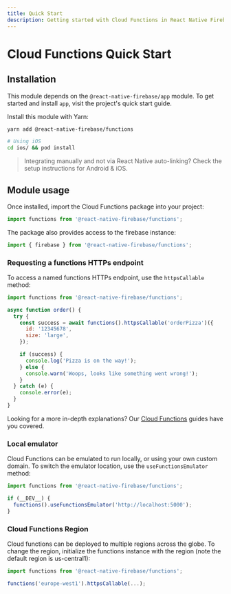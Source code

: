 ```yaml
---
title: Quick Start
description: Getting started with Cloud Functions in React Native Firebase
---
```


# Cloud Functions Quick Start

## Installation

This module depends on the `@react-native-firebase/app` module. To get started and install `app`,
visit the project's <Anchor version={false} group={false} href="/quick-start">quick start</Anchor> guide.

Install this module with Yarn:

```bash
yarn add @react-native-firebase/functions

# Using iOS
cd ios/ && pod install
```

> Integrating manually and not via React Native auto-linking? Check the setup instructions for <Anchor version group href="/android">Android</Anchor> & <Anchor version group href="/ios">iOS</Anchor>.

## Module usage

Once installed, import the Cloud Functions package into your project:

```js
import functions from '@react-native-firebase/functions';
```

The package also provides access to the firebase instance:

```js
import { firebase } from '@react-native-firebase/functions';
```

### Requesting a functions HTTPs endpoint

To access a named functions HTTPs endpoint, use the `httpsCallable` method:

```js
import functions from '@react-native-firebase/functions';

async function order() {
  try {
    const success = await functions().httpsCallable('orderPizza')({
      id: '12345678',
      size: 'large',
    });

    if (success) {
      console.log('Pizza is on the way!');
    } else {
      console.warn('Woops, looks like something went wrong!');
    }
  } catch (e) {
    console.error(e);
  }
}
```

Looking for a more in-depth explanations? Our [Cloud Functions](/guides?tags=functions) guides have you covered.

### Local emulator

Cloud Functions can be emulated to run locally, or using your own custom domain. To switch the
emulator location, use the `useFunctionsEmulator` method:

```js
import functions from '@react-native-firebase/functions';

if (__DEV__) {
  functions().useFunctionsEmulator('http://localhost:5000');
}
```

### Cloud Functions Region

Cloud functions can be deployed to multiple regions across the globe. To change the region,
initialize the functions instance with the region (note the default region is us-central1):

```js
import functions from '@react-native-firebase/functions';

functions('europe-west1').httpsCallable(...);
```
